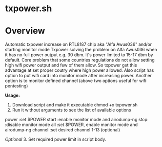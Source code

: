 txpower.sh
=======

Overview
========
Automatic txpower increase on RTL8187 chip aka "Alfa Awus036" and/or starting monitor mode
Txpower solving the problem on Alfa Awus036 when it has no full power output e.g. 30 dbm. It's power limited to 15-17 dbm by default. Core problem that some countries regulations do not allow setting high wifi power output and few of them allow. So txpower get this advantage at set proper coutry where high power allowed.
Also script has option to put wifi card into monitor mode after increasing power. Another option is to monitor defined channel (above two options useful for wifi pentesting)

**Usage:**
1. Download script and make it executable chmod +x txpower.sh
2. Run it without arguments to see the list of available options

power    :set $POWER
start    :enable monitor mode and airodump-ng
stop     :disable monitor mode
all      :set $POWER, enable monitor mode and airodump-ng
channel  :set desired channel 1-13 (optional)

*Optional*
3. Set required power limit in script body.
